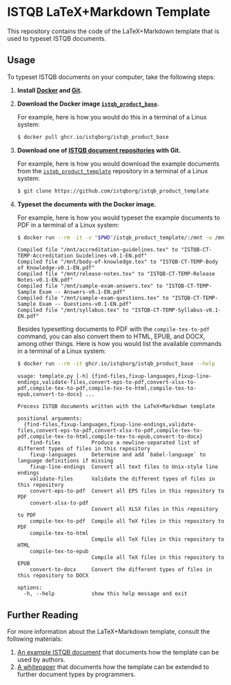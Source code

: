 # ISTQB LaTeX+Markdown Template

This repository contains the code of the LaTeX+Markdown template that is used
to typeset ISTQB documents.

## Usage

To typeset ISTQB documents on your computer, take the following steps:

1. **Install [Docker][install-docker] and [Git][installing-git].**

2. **Download the Docker image [`istqb_product_base`][istqb-product-base].**

   For example, here is how you would do this in a terminal of a Linux system:
   ``` sh
   $ docker pull ghcr.io/istqborg/istqb_product_base
   ```

3. **Download one of [ISTQB document repositories][istqborg] with Git.**

   For example, here is how you would download the example documents from the [`istqb_product_template`][istqb_product_template] repository in a terminal of a Linux system:
   ``` sh
   $ git clone https://github.com/istqborg/istqb_product_template
   ```

4. **Typeset the documents with the Docker image.**

   For example, here is how you would typeset the example documents to PDF in a terminal of a Linux system:
   ``` sh
   $ docker run --rm -it -v "$PWD"/istqb_product_template/:/mnt -w /mnt ghcr.io/istqborg/istqb_product_base compile-tex-to-pdf
   ```
   ```
   Compiled file "/mnt/accreditation-guidelines.tex" to "ISTQB-CT-TEMP-Accreditation Guidelines-v0.1-EN.pdf"
   Compiled file "/mnt/body-of-knowledge.tex" to "ISTQB-CT-TEMP-Body of Knowledge-v0.1-EN.pdf"
   Compiled file "/mnt/release-notes.tex" to "ISTQB-CT-TEMP-Release Notes-v0.1-EN.pdf"
   Compiled file "/mnt/sample-exam-answers.tex" to "ISTQB-CT-TEMP-Sample Exam -- Answers-v0.1-EN.pdf"
   Compiled file "/mnt/sample-exam-questions.tex" to "ISTQB-CT-TEMP-Sample Exam -- Questions-v0.1-EN.pdf"
   Compiled file "/mnt/syllabus.tex" to "ISTQB-CT-TEMP-Syllabus-v0.1-EN.pdf"
   ```

   Besides typesetting documents to PDF with the `compile-tex-to-pdf` command, you can also convert them to HTML, EPUB, and DOCX, among other things. Here is how you would list the available commands in a terminal of a Linux system:
   ``` sh
   $ docker run --rm -it ghcr.io/istqborg/istqb_product_base --help
   ```
   ```
   usage: template.py [-h] {find-files,fixup-languages,fixup-line-endings,validate-files,convert-eps-to-pdf,convert-xlsx-to-pdf,compile-tex-to-pdf,compile-tex-to-html,compile-tex-to-epub,convert-to-docx} ...

   Process ISTQB documents written with the LaTeX+Markdown template

   positional arguments:
     {find-files,fixup-languages,fixup-line-endings,validate-files,convert-eps-to-pdf,convert-xlsx-to-pdf,compile-tex-to-pdf,compile-tex-to-html,compile-tex-to-epub,convert-to-docx}
       find-files          Produce a newline-separated list of different types of files in this repository
       fixup-languages     Determine and add `babel-language` to language definitions if missing
       fixup-line-endings  Convert all text files to Unix-style line endings
       validate-files      Validate the different types of files in this repository
       convert-eps-to-pdf  Convert all EPS files in this repository to PDF
       convert-xlsx-to-pdf
                           Convert all XLSX files in this repository to PDF
       compile-tex-to-pdf  Compile all TeX files in this repository to PDF
       compile-tex-to-html
                           Compile all TeX files in this repository to HTML
       compile-tex-to-epub
                           Compile all TeX files in this repository to EPUB
       convert-to-docx     Convert the different types of files in this repository to DOCX

   options:
     -h, --help            show this help message and exit
   ```

 [install-docker]: https://docs.docker.com/get-docker/ "Get Docker | Docker Docs"
 [installing-git]: https://git-scm.com/book/en/v2/Getting-Started-Installing-Git "Git - Installing Git"
 [istqb-product-base]: https://github.com/istqborg/istqb_product_base/pkgs/container/istqb_product_base "Package istqb_product_base"
 [istqborg]: https://github.com/istqborg "ISTQB.ORG"
 [istqb_product_template]: https://github.com/istqborg/istqb_product_template "istqborg/istqb_product_template: Example documents for the LaTeX+Markdown template that can be forked as a base for new products"

## Further Reading

For more information about the LaTeX+Markdown template, consult the following materials:

1. [An example ISTQB document][example-document] that documents how the template can be used by authors.
2. [A whitepaper][whitepaper] that documents how the template can be extended to further document types by programmers.

 [example-document]: https://github.com/istqborg/istqb_product_base/releases/download/latest/example-document.pdf
 [whitepaper]: https://github.com/witiko/markdown-themes-in-practice/releases/download/latest/tb140starynovotny-markdown.pdf
